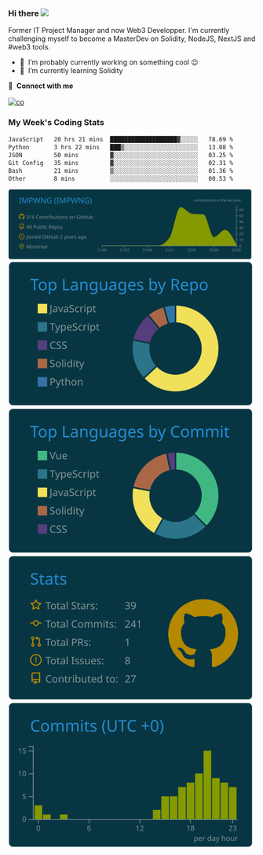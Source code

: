 ### Hi there <img src="https://media.giphy.com/media/hvRJCLFzcasrR4ia7z/giphy.gif" width="25px"></a>

Former IT Project Manager and now Web3 Developper. I'm currently challenging myself to become a MasterDev on Solidity, NodeJS, NextJS and #web3 tools.

- 🔭 &nbsp;I’m probably currently working on something cool :wink:
- 🌱 &nbsp;I’m currently learning Solidity


🔗 &nbsp;**Connect with me**
<p align="left">
<a href="https://www.google.com/" target="blank"><img align="center" src="https://raw.githubusercontent.com/rahuldkjain/github-profile-readme-generator/master/src/images/icons/Social/linked-in-alt.svg" alt="co" height="30" width="40" /></a>
 
### My Week's Coding Stats
<!--START_SECTION:waka-->

```text
JavaScript   20 hrs 21 mins  ███████████████████▓░░░░░   78.69 %
Python       3 hrs 22 mins   ███▒░░░░░░░░░░░░░░░░░░░░░   13.08 %
JSON         50 mins         ▓░░░░░░░░░░░░░░░░░░░░░░░░   03.25 %
Git Config   35 mins         ▓░░░░░░░░░░░░░░░░░░░░░░░░   02.31 %
Bash         21 mins         ▒░░░░░░░░░░░░░░░░░░░░░░░░   01.36 %
Other        8 mins          ░░░░░░░░░░░░░░░░░░░░░░░░░   00.53 %
```

<!--END_SECTION:waka-->


[![](https://raw.githubusercontent.com/IMPWNG/IMPWNG/master/profile-summary-card-output/solarized_dark/0-profile-details.svg)](https://github.com/vn7n24fzkq/github-profile-summary-cards)
[![](https://raw.githubusercontent.com/IMPWNG/IMPWNG/master/profile-summary-card-output/solarized_dark/1-repos-per-language.svg)](https://github.com/vn7n24fzkq/github-profile-summary-cards) [![](https://raw.githubusercontent.com/IMPWNG/IMPWNG/master/profile-summary-card-output/solarized_dark/2-most-commit-language.svg)](https://github.com/vn7n24fzkq/github-profile-summary-cards)
[![](https://raw.githubusercontent.com/IMPWNG/IMPWNG/master/profile-summary-card-output/solarized_dark/3-stats.svg)](https://github.com/vn7n24fzkq/github-profile-summary-cards) [![](https://raw.githubusercontent.com/IMPWNG/IMPWNG/master/profile-summary-card-output/solarized_dark/4-productive-time.svg)](https://github.com/vn7n24fzkq/github-profile-summary-cards)
